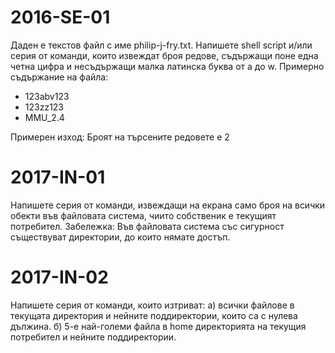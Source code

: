 # 2016-SE-01 
Даден е текстов файл с име philip-j-fry.txt. Напишете shell script и/или серия от команди, които извеждат броя редове, съдържащи поне една четна цифра и несъдържащи малка латинска буква от a до w.
Примерно съдържание на файла:

* 123abv123
* 123zz123
* MMU_2.4
  
Примерен изход:
Броят на търсените редовете е 2

# 2017-IN-01 
Напишете серия от команди, извеждащи на екрана само броя на всички обекти във файловата система, чиито собственик е текущият потребител.
Забележка: Във файловата система със сигурност съществуват директории, до които нямате достъп.

# 2017-IN-02 
Напишете серия от команди, които изтриват:
а) всички файлове в текущата директория и нейните поддиректории, които са с нулева дължина.
б) 5-е най-големи файла в home директорията на текущия потребител и нейните поддиректории.
